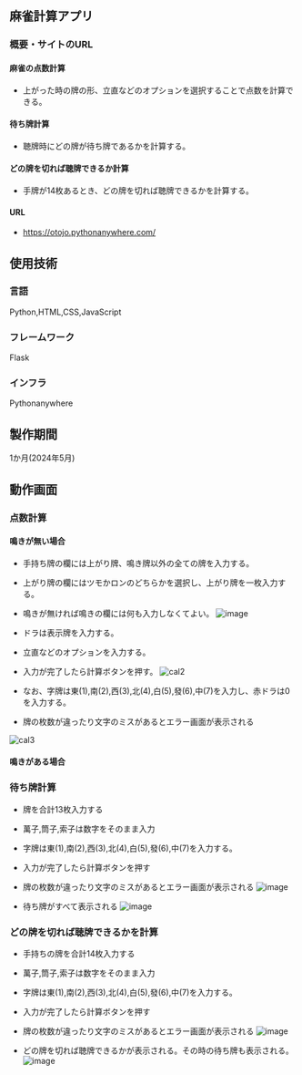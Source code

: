 ## 麻雀計算アプリ

### 概要・サイトのURL
#### 麻雀の点数計算
* 上がった時の牌の形、立直などのオプションを選択することで点数を計算できる。
#### 待ち牌計算
* 聴牌時にどの牌が待ち牌であるかを計算する。
#### どの牌を切れば聴牌できるか計算
* 手牌が14枚あるとき、どの牌を切れば聴牌できるかを計算する。
#### URL
* https://otojo.pythonanywhere.com/

## 使用技術


### 言語
Python,HTML,CSS,JavaScript

### フレームワーク
Flask

### インフラ
Pythonanywhere

## 製作期間
1か月(2024年5月)

## 動作画面

### 点数計算









#### 鳴きが無い場合

* 手持ち牌の欄には上がり牌、鳴き牌以外の全ての牌を入力する。
* 上がり牌の欄にはツモかロンのどちらかを選択し、上がり牌を一枚入力する。
* 鳴きが無ければ鳴きの欄には何も入力しなくてよい。
![image](https://github.com/Ryosuke0425/mahjong_wait_tile/assets/168053509/784f3ed8-43b6-4304-a905-78cdb538bfce)

* ドラは表示牌を入力する。
* 立直などのオプションを入力する。
* 入力が完了したら計算ボタンを押す。
![cal2](https://github.com/Ryosuke0425/mahjong_wait_tile/assets/168053509/b7c70b4f-6a6a-46dd-8a3e-f32a76a437de)

* なお、字牌は東(1),南(2),西(3),北(4),白(5),發(6),中(7)を入力し、赤ドラは0を入力する。
* 牌の枚数が違ったり文字のミスがあるとエラー画面が表示される

![cal3](https://github.com/Ryosuke0425/mahjong_wait_tile/assets/168053509/8d194b86-d994-4c78-905c-f36e5effce18)

#### 鳴きがある場合

### 待ち牌計算

* 牌を合計13枚入力する
* 萬子,筒子,索子は数字をそのまま入力
* 字牌は東(1),南(2),西(3),北(4),白(5),發(6),中(7)を入力する。
* 入力が完了したら計算ボタンを押す
* 牌の枚数が違ったり文字のミスがあるとエラー画面が表示される
![image](https://github.com/Ryosuke0425/mahjong_wait_tile/assets/168053509/bdb7d987-23c7-4c2c-b4fd-128b6bb1df87)




* 待ち牌がすべて表示される
![image](https://github.com/Ryosuke0425/mahjong_wait_tile/assets/168053509/d5fbb949-0108-46b3-a20c-50f91d9085b8)





### どの牌を切れば聴牌できるかを計算



* 手持ちの牌を合計14枚入力する
* 萬子,筒子,索子は数字をそのまま入力
* 字牌は東(1),南(2),西(3),北(4),白(5),發(6),中(7)を入力する。
* 入力が完了したら計算ボタンを押す
* 牌の枚数が違ったり文字のミスがあるとエラー画面が表示される
![image](https://github.com/Ryosuke0425/mahjong_wait_tile/assets/168053509/3293c72c-41a7-409c-9609-00f85d586cd2)



* どの牌を切れば聴牌できるかが表示される。その時の待ち牌も表示される。
![image](https://github.com/Ryosuke0425/mahjong_wait_tile/assets/168053509/b0f9c02a-92f4-422e-b021-9e94a483dfac)








